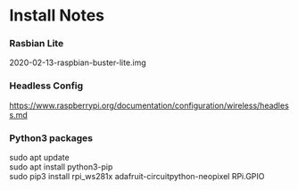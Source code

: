 
# Install Notes

### Rasbian Lite 
2020-02-13-raspbian-buster-lite.img

### Headless Config
 https://www.raspberrypi.org/documentation/configuration/wireless/headless.md

### Python3 packages

sudo apt update   
sudo apt install python3-pip  
sudo pip3 install rpi_ws281x adafruit-circuitpython-neopixel RPi.GPIO  
